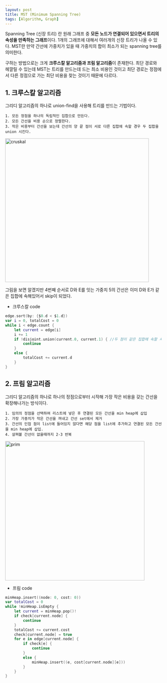```yaml
---
layout: post
title: MST (Minimum Spanning Tree)
tags: [Algorithm, Graph]
---
```


Spanning Tree (신장 트리) 란 원래 그래프 중 **모든 노드가 연결되어 있으면서 트리의 속성을 만족하는 그래프**이다. 1개의 그래프에 대해서 여러개의 신장 트리가 나올 수 있다. MST란 만약 간선에 가중치가 있을 때 가중치의 합이 최소가 되는 spanning tree를 의미한다.  

구하는 방법으로는 크게 **크루스칼 알고리즘과 프림 알고리즘**이 존재한다. 최단 경로와 헤깔릴 수 있는데 MST는 트리를 만드는데 드는 최소 비용인 것이고 최단 경로는 정점에서 다른 정점으로 가는 최단 비용을 찾는 것이기 때문에 다르다.  

## 1. 크루스칼 알고리즘
그리디 알고리즘의 하나로 union-find을 사용해 트리를 만드는 기법이다.  
```
1. 모든 정점을 하나의 독립적인 집합으로 만든다.
2. 모든 간선을 비용 순으로 정렬한다. 
3. 작은 비용부터 간선을 보는데 간선의 양 끝 점이 서로 다른 집합에 속할 경우 두 집합을 union 시킨다.
```

<img width="462" alt="cruskal" src="https://user-images.githubusercontent.com/78075226/120482598-3b542300-c3ec-11eb-89c6-935def0ae52b.png">

그림을 보면 알겠지만 4번째 순서로 D와 E를 잇는 가중치 5의 간선은 이미 D와 E가 같은 집합에 속해있어서 skip이 되었다.  

- 크루스칼 code



```swift
edge.sort(by: {$0.d < $1.d})
var i = 0, totalCost = 0
while i < edge.count {
    let current = edge[i]
    i += 1
    if !disjoint.union(current.0, current.1) { //두 점이 같은 집합에 속할 시
        continue
    }
    else {
        totalCost += current.d
    }
}
```

## 2. 프림 알고리즘
그리디 알고리즘의 하나로 하나의 정점으로부터 시작해 가장 작은 비용을 갖는 간선을 확장해나가는 방식이다.  
```
1. 임의의 정점을 선택하여 리스트에 넣은 후 연결된 모든 간선을 min heap에 삽입
2. 가장 가중치가 작은 간선을 꺼내고 간선 set에서 제거
3. 간선의 인접 점이 list에 들어있지 않다면 해당 점을 list에 추가하고 연결된 모든 간선을 min heap에 삽입.
4. 살펴볼 간선이 없을때까지 2-3 반복
```

<img width="448" alt="prim" src="https://user-images.githubusercontent.com/78075226/120482623-41e29a80-c3ec-11eb-9ec7-127979e0b08c.png">

- 프림 code



```swift
minHeap.insert((node: 0, cost: 0))
var totalCost = 0
while !minHeap.isEmpty {
    let current = minHeap.pop()!
    if check[current.node] {
        continue
    }
    totalCost += current.cost
    check[current.node] = true
    for e in edge[current.node] {
        if check[e] {
            continue
        }
        else {
            minHeap.insert((e, cost[current.node][e]))
        }
    }
}
```